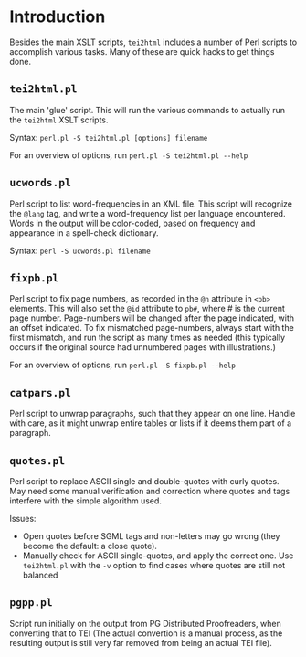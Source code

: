 # Introduction #

Besides the main XSLT scripts, `tei2html` includes a number of Perl scripts to accomplish various tasks. Many of these are quick hacks to get things done.

## `tei2html.pl` ##

The main 'glue' script. This will run the various commands to actually run the `tei2html` XSLT scripts.

Syntax: `perl.pl -S tei2html.pl [options] filename`

For an overview of options, run `perl.pl -S tei2html.pl --help`

## `ucwords.pl` ##

Perl script to list word-frequencies in an XML file. This script will recognize the `@lang` tag, and write a word-frequency list per language encountered. Words in the output will be color-coded, based on frequency and appearance in a spell-check dictionary.

Syntax: `perl -S ucwords.pl filename`

## `fixpb.pl` ##

Perl script to fix page numbers, as recorded in the `@n` attribute in `<pb>` elements. This will also set the `@id` attribute to `pb#`, where # is the current page number. Page-numbers will be changed after the page indicated, with an offset indicated. To fix mismatched page-numbers, always start with the first mismatch, and run the script as many times as needed (this typically occurs if the original source had unnumbered pages with illustrations.)

For an overview of options, run `perl.pl -S fixpb.pl --help`

## `catpars.pl` ##

Perl script to unwrap paragraphs, such that they appear on one line. Handle with care, as it might unwrap entire tables or lists if it deems them part of a paragraph.

## `quotes.pl` ##

Perl script to replace ASCII single and double-quotes with curly quotes. May need some manual verification and correction where quotes and tags interfere with the simple algorithm used.

Issues:

  * Open quotes before SGML tags and non-letters may go wrong (they become the default: a close quote).
  * Manually check for ASCII single-quotes, and apply the correct one. Use `tei2html.pl` with the `-v` option to find cases where quotes are still not balanced

## `pgpp.pl` ##

Script run initially on the output from PG Distributed Proofreaders, when converting that to TEI (The actual convertion is a manual process, as the resulting output is still very far removed from being an actual TEI file).
